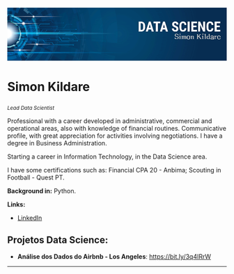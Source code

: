 

<p align="center">
  <img src="./banner ds.png" >
</p>


# Simon Kildare
<sub>*Lead Data Scientist* </sub>

Professional with a career developed in administrative, commercial and operational areas, also with knowledge of financial routines. Communicative profile, with great appreciation for activities involving negotiations. I have a degree in Business Administration.
 
Starting a career in Information Technology, in the Data Science area.

I have some certifications such as: Financial CPA 20 - Anbima; Scouting in Football - Quest PT.

**Background in:** Python.

**Links:**
* [LinkedIn](https://www.linkedin.com/in/simon-kildare-ara%C3%BAjo-da-silva-182920182/)



## Projetos Data Science: 
 
* **Análise dos Dados do Airbnb - Los Angeles**: https://bit.ly/3q4IRrW


---

